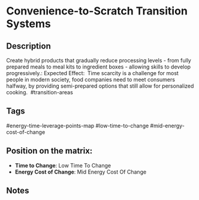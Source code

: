 # Convenience-to-Scratch Transition Systems

## Description
Create hybrid products that gradually reduce processing levels - from fully prepared meals to meal kits to ingredient boxes - allowing skills to develop progressively.: Expected Effect:  Time scarcity is a challenge for most people in modern society, food companies need to meet consumers halfway, by providing semi-prepared options that still allow for personalized cooking.    #transition-areas

## Tags
#energy-time-leverage-points-map #low-time-to-change #mid-energy-cost-of-change

## Position on the matrix:
- **Time to Change**: Low Time To Change
- **Energy Cost of Change**: Mid Energy Cost Of Change

## Notes
<!-- Add your notes here -->
